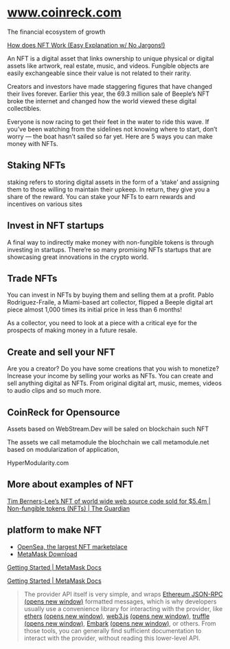 # www.coinreck.com

The financial ecosystem of growth



[How does NFT Work (Easy Explanation w/ No Jargons!)](https://mytnft.com/learn/how-does-nft-work/)

An NFT is a digital asset that links ownership to unique physical or digital assets like artwork, real estate, music, and videos. Fungible objects are easily exchangeable since their value is not related to their rarity.

Creators and investors have made staggering figures that have changed their lives forever. Earlier this year, the 69.3 million sale of Beeple’s NFT broke the internet and changed how the world viewed these digital collectibles.

Everyone is now racing to get their feet in the water to ride this wave. If you’ve been watching from the sidelines not knowing where to start, don’t worry — the boat hasn’t sailed so far yet. Here are 5 ways you can make money with NFTs.


## Staking NFTs

staking refers to storing digital assets in the form of a ‘stake’ and assigning them to those willing to maintain their upkeep. In return, they give you a share of the reward. 
You can stake your NFTs to earn rewards and incentives on various sites


## Invest in NFT startups

A final way to indirectly make money with non-fungible tokens is through investing in startups.
There’re so many promising NFTs startups that are showcasing great innovations in the crypto world.


## Trade NFTs

You can invest in NFTs by buying them and selling them at a profit. 
Pablo Rodriguez-Fraile, a Miami-based art collector, flipped a Beeple digital art piece almost 1,000 times its initial price in less than 6 months! 

As a collector, you need to look at a piece with a critical eye for the prospects of making money in a future resale.


## Create and sell your NFT

Are you a creator? 
Do you have some creations that you wish to monetize? 
Increase your income by selling your works as NFTs. 
You can create and sell anything digital as NFTs.
From original digital art, music, memes, videos to audio clips and so much more. 

## CoinReck for Opensource

Assets based on WebStream.Dev will be saled on blockchain such NFT

The assets we call metamodule
the blochchain we call metamodule.net
based on modularization of application,

HyperModularity.com


## More about examples of NFT

[Tim Berners-Lee’s NFT of world wide web source code sold for $5.4m | Non-fungible tokens (NFTs) | The Guardian](https://www.theguardian.com/technology/2021/jun/30/world-wide-web-nft-sold)


## platform to make NFT

+ [OpenSea, the largest NFT marketplace](https://opensea.io/)
+ [MetaMask Download](https://metamask.io/download.html)

[Getting Started | MetaMask Docs](https://docs.metamask.io/guide/getting-started.html#basic-considerations)

[Getting Started | MetaMask Docs](https://docs.metamask.io/guide/getting-started.html#basic-considerations)

> The provider API itself is very simple, and wraps [Ethereum JSON-RPC](https://eth.wiki/json-rpc/API#json-rpc-methods) [(opens new window)](https://eth.wiki/json-rpc/API#json-rpc-methods) formatted messages, which is why developers usually use a convenience library for interacting with the provider, like [ethers](https://www.npmjs.com/package/ethers) [(opens new window)](https://www.npmjs.com/package/ethers), [web3.js](https://www.npmjs.com/package/web3) [(opens new window)](https://www.npmjs.com/package/web3), [truffle](https://www.trufflesuite.com/) [(opens new window)](https://www.trufflesuite.com/), [Embark](https://framework.embarklabs.io/) [(opens new window)](https://framework.embarklabs.io/), or others. From those tools, you can generally find sufficient documentation to interact with the provider, without reading this lower-level API.


